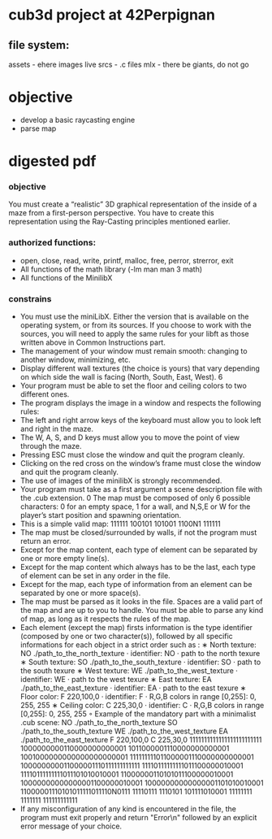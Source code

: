 # cub3d project at 42Perpignan

## file system:
assets - ehere images live
srcs - .c files
mlx - there be giants, do not go

# objective
- develop a basic raycasting engine
- parse map

# digested pdf
### objective
You must create a “realistic” 3D graphical representation of the inside of a maze from a first-person perspective. You have to create this representation using the Ray-Casting principles mentioned earlier.
### authorized functions:
- open, close, read, write, printf, malloc, free, perror, strerror, exit
- All functions of the math library (-lm man man 3 math)
- All functions of the MinilibX
### constrains
- You must use the miniLibX. Either the version that is available on the operating
system, or from its sources. If you choose to work with the sources, you will
need to apply the same rules for your libft as those written above in Common
Instructions part.
- The management of your window must remain smooth: changing to another window, minimizing, etc.
- Display different wall textures (the choice is yours) that vary depending on which
side the wall is facing (North, South, East, West).
6
- Your program must be able to set the floor and ceiling colors to two different ones.
- The program displays the image in a window and respects the following rules:
- The left and right arrow keys of the keyboard must allow you to look left and right in the maze.
- The W, A, S, and D keys must allow you to move the point of view through the maze.
- Pressing ESC must close the window and quit the program cleanly.
- Clicking on the red cross on the window’s frame must close the window and quit the program cleanly.
- The use of images of the minilibX is strongly recommended.
- Your program must take as a first argument a scene description file with the .cub extension.
0 The map must be composed of only 6 possible characters: 0 for an empty space, 1 for a wall, and N,S,E or W for the player’s start position and spawning orientation.
- This is a simple valid map:
111111
100101
101001
1100N1
111111
- The map must be closed/surrounded by walls, if not the program must return an error.
- Except for the map content, each type of element can be separated by one or
more empty line(s).
- Except for the map content which always has to be the last, each type of
element can be set in any order in the file.
- Except for the map, each type of information from an element can be separated
by one or more space(s).
- The map must be parsed as it looks in the file. Spaces are a valid part of the
map and are up to you to handle. You must be able to parse any kind of map,
as long as it respects the rules of the map.
- Each element (except the map) firsts information is the type identifier (composed by one or two character(s)), followed by all specific informations for each
object in a strict order such as :
∗ North texture:
NO ./path_to_the_north_texture
· identifier: NO
· path to the north texure
∗ South texture:
SO ./path_to_the_south_texture
· identifier: SO
· path to the south texure
∗ West texture:
WE ./path_to_the_west_texture
· identifier: WE
· path to the west texure
∗ East texture:
EA ./path_to_the_east_texture
· identifier: EA
· path to the east texure
∗ Floor color:
F 220,100,0
· identifier: F
· R,G,B colors in range [0,255]: 0, 255, 255
∗ Ceiling color:
C 225,30,0
· identifier: C
· R,G,B colors in range [0,255]: 0, 255, 255
◦ Example of the mandatory part with a minimalist .cub scene:
NO ./path_to_the_north_texture
SO ./path_to_the_south_texture
WE ./path_to_the_west_texture
EA ./path_to_the_east_texture
F 220,100,0
C 225,30,0
1111111111111111111111111
1000000000110000000000001
1011000001110000000000001
1001000000000000000000001
111111111011000001110000000000001
100000000011000001110111111111111
11110111111111011100000010001
11110111111111011101010010001
11000000110101011100000010001
10000000000000001100000010001
10000000000000001101010010001
11000001110101011111011110N0111
11110111 1110101 101111010001
11111111 1111111 111111111111
- If any misconfiguration of any kind is encountered in the file, the program
must exit properly and return "Error\n" followed by an explicit error message
of your choice.

